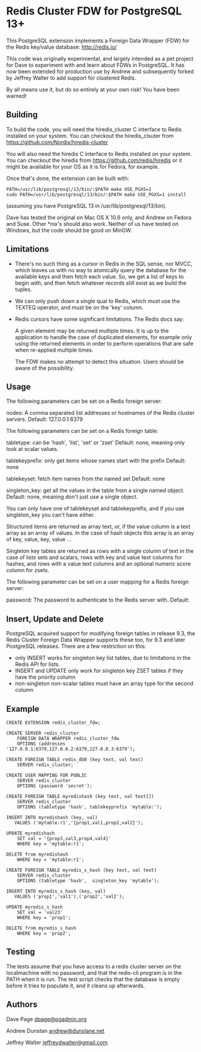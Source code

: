 Redis Cluster FDW for PostgreSQL 13+
==============================

This PostgreSQL extension implements a Foreign Data Wrapper (FDW) for
the Redis key/value database: http://redis.io/

This code was originally experimental, and largely intended as a pet project
for Dave to experiment with and learn about FDWs in PostgreSQL. It has now been
extended for production use by Andrew and subsequently forked by Jeffrey Walter
to add support for clustered Redis.

By all means use it, but do so entirely at your own risk! You have been
warned!

Building
--------
To build the code, you will need the hiredis_cluster C interface to Redis installed
on your system. You can checkout the hiredis_clsuter from
https://github.com/Nordix/hiredis-cluster

You will also need the hiredis C interface to Redis installed
on your system. You can checkout the hiredis from
https://github.com/redis/hiredis
or it might be available for your OS as it is for Fedora, for example.

Once that's done, the extension can be built with:

    PATH=/usr/lib/postgresql/13/bin/:$PATH make USE_PGXS=1
    sudo PATH=/usr/lib/postgresql/13/bin/:$PATH make USE_PGXS=1 install

(assuming you have PostgreSQL 13 in /usr/lib/postgresql/13/bin).

Dave has tested the original on Mac OS X 10.6 only, and Andrew on Fedora and
Suse. Other *nix's should also work.
Neither of us have tested on Windows, but the code should be good on MinGW.

Limitations
-----------

- There's no such thing as a cursor in Redis in the SQL sense,
  nor MVCC, which leaves us
  with no way to atomically query the database for the available keys
  and then fetch each value. So, we get a list of keys to begin with,
  and then fetch whatever records still exist as we build the tuples.

- We can only push down a single qual to Redis, which must use the
  TEXTEQ operator, and must be on the 'key' column.

- Redis cursors have some significant limitations. The Redis docs say:

    A given element may be returned multiple times. It is up to the
    application to handle the case of duplicated elements, for example only
    using the returned elements in order to perform operations that are safe
    when re-applied multiple times.

  The FDW makes no attempt to detect this situation. Users should be aware of
  the possibility.

Usage
-----

The following parameters can be set on a Redis foreign server:

nodes:	A comma separated list addresses or hostnames of the Redis cluster servers.
	 	Default: 127.0.0.1:6379

The following parameters can be set on a Redis foreign table:

tabletype: can be 'hash', 'list', 'set' or 'zset'
	    Default: none, meaning only look at scalar values.

tablekeyprefix: only get items whose names start with the prefix
        Default: none

tablekeyset: fetch item names from the named set
        Default: none

singleton_key: get all the values in the table from a single
named object.
	    Default: none, meaning don't just use a single object.

You can only have one of tablekeyset and tablekeyprefix, and if you use
singleton_key you can't have either.

Structured items are returned as array text, or, if the value column is a
text array as an array of values. In the case of hash objects this array is
an array of key, value, key, value ...

Singleton key tables are returned as rows with a single column of text
in the case of lists sets and scalars, rows with key and value text columns
for hashes, and rows with a value text columns and an optional numeric score
column for zsets.

The following parameter can be set on a user mapping for a Redis
foreign server:

password:	The password to authenticate to the Redis server with.
     Default: <none>

Insert, Update and Delete
-------------------------

PostgreSQL acquired support for modifying foreign tables in release 9.3,
the Redis Cluster Foreign Data Wrapper supports these too, for 9.3 and later
PostgreSQL releases. There are a few restriction on this:

- only INSERT works for singleton key list tables, due to limitations
  in the Redis API for lists.
- INSERT and UPDATE only work for singleton key ZSET tables if they have the
  priority column
- non-singleton non-scalar tables must have an array type for the second column

Example
-------

	CREATE EXTENSION redis_cluster_fdw;

	CREATE SERVER redis_cluster
		FOREIGN DATA WRAPPER redis_cluster_fdw
		OPTIONS (addresses '127.0.0.1:6379,127.0.0.2:6379,127.0.0.3:6379');

	CREATE FOREIGN TABLE redis_db0 (key text, val text)
		SERVER redis_cluster;

	CREATE USER MAPPING FOR PUBLIC
		SERVER redis_cluster
		OPTIONS (password 'secret');

	CREATE FOREIGN TABLE myredishash (key text, val text[])
		SERVER redis_cluster
		OPTIONS (tabletype 'hash', tablekeyprefix 'mytable:');

    INSERT INTO myredishash (key, val)
       VALUES ('mytable:r1','{prop1,val1,prop2,val2}');

    UPDATE myredishash
        SET val = '{prop3,val3,prop4,val4}'
        WHERE key = 'mytable:r1';

    DELETE from myredishash
        WHERE key = 'mytable:r1';

	CREATE FOREIGN TABLE myredis_s_hash (key text, val text)
		SERVER redis_cluster
		OPTIONS (tabletype 'hash',  singleton_key 'mytable');

    INSERT INTO myredis_s_hash (key, val)
       VALUES ('prop1','val1'),('prop2','val2');

    UPDATE myredis_s_hash
        SET val = 'val23'
        WHERE key = 'prop1';

    DELETE from myredis_s_hash
        WHERE key = 'prop2';

Testing
-------

The tests assume that you have access to a redis cluster server
on the localmachine with no password,
and that the redis-cli program is in the PATH when it is run.
The test script checks that the database is empty before it tries to
populate it, and it cleans up afterwards.


Authors
-------

Dave Page
dpage@pgadmin.org

Andrew Dunstan
andrew@dunslane.net
	
Jeffrey Walter
jeffreydwalter@gmail.com
